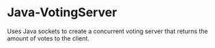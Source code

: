 # Java-VotingServer
Uses Java sockets to create a concurrent voting server that returns the amount of votes to the client.
